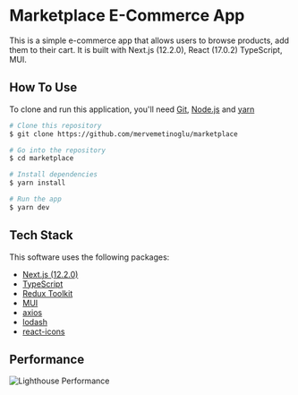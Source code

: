 # Marketplace E-Commerce App

This is a simple e-commerce app that allows users to browse products, add them to their cart. It is built with Next.js (12.2.0), React (17.0.2) TypeScript, MUI.

## How To Use

To clone and run this application, you'll need [Git](https://git-scm.com), [Node.js](https://nodejs.org/en/download/) and [yarn](https://yarnpkg.com/)

```bash
# Clone this repository
$ git clone https://github.com/mervemetinoglu/marketplace

# Go into the repository
$ cd marketplace

# Install dependencies
$ yarn install

# Run the app
$ yarn dev
```

## Tech Stack

This software uses the following packages:

- [Next.js (12.2.0)](https://nextjs.org/)
- [TypeScript](https://www.typescriptlang.org/)
- [Redux Toolkit](https://redux-toolkit.js.org/)
- [MUI](https://mui.com/)
- [axios](https://axios-http.com/)
- [lodash](https://lodash.com/)
- [react-icons](https://react-icons.github.io/react-icons/)

## Performance 

![Lighthouse Performance](https://github.com/mervemetinoglu/marketplace/tree/main/public/assets/readme/performance.png)
